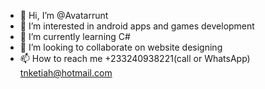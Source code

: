 - 👋 Hi, I’m @Avatarrunt
- 👀 I’m interested in android apps and games development
- 🌱 I’m currently learning C#
- 💞️ I’m looking to collaborate on website designing
- 📫 How to reach me +233240938221(call or WhatsApp) tnketiah@hotmail.com

<!---
Avatarrunt/Avatarrunt is a ✨ special ✨ repository because its `README.md` (this file) appears on your GitHub profile.
You can click the Preview link to take a look at your changes.
--->
